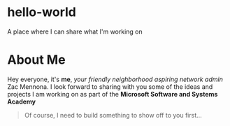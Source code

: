 # hello-world
A place where I can share what I'm working on

# About Me 

Hey everyone, it's **me**, *your friendly neighborhood aspiring network admin* Zac Mennona.
I look forward to sharing with you some of the ideas and projects I am working on as part of the **Microsoft Software and Systems Academy**
> Of course, I need to build something to show off to you first...
